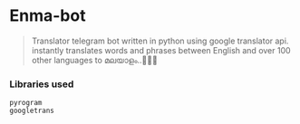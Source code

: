 # Enma-bot
>Translator telegram bot written in python using google translator api.
>instantly translates words and phrases between English and over 100 other languages to മലയാളം..🤗🤗🤗

### Libraries used
```
pyrogram
googletrans
```
